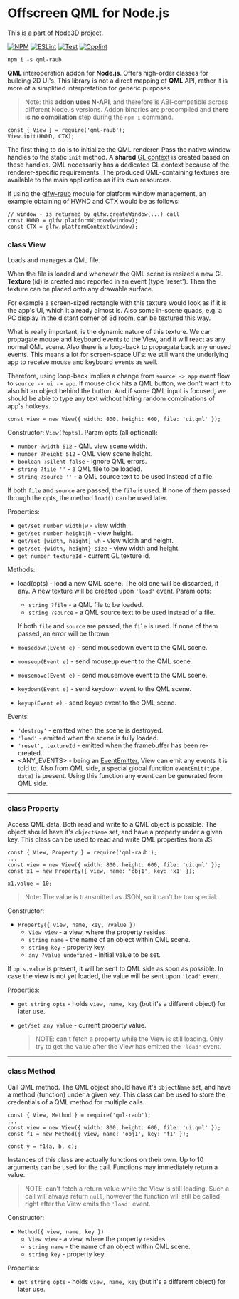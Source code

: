 # Offscreen QML for Node.js

This is a part of [Node3D](https://github.com/node-3d) project.

[![NPM](https://badge.fury.io/js/qml-raub.svg)](https://badge.fury.io/js/qml-raub)
[![ESLint](https://github.com/node-3d/qml-raub/actions/workflows/eslint.yml/badge.svg)](https://github.com/node-3d/qml-raub/actions/workflows/eslint.yml)
[![Test](https://github.com/node-3d/qml-raub/actions/workflows/test.yml/badge.svg)](https://github.com/node-3d/qml-raub/actions/workflows/test.yml)
[![Cpplint](https://github.com/node-3d/qml-raub/actions/workflows/cpplint.yml/badge.svg)](https://github.com/node-3d/qml-raub/actions/workflows/cpplint.yml)

```console
npm i -s qml-raub
```

**QML** interoperation addon for **Node.js**. Offers high-order classes for
building 2D UI's. This library is not a direct mapping of **QML** API, rather it
is more of a simplified interpretation for generic purposes.

> Note: this **addon uses N-API**, and therefore is ABI-compatible across different
Node.js versions. Addon binaries are precompiled and **there is no compilation**
step during the `npm i` command.


```
const { View } = require('qml-raub');
View.init(HWND, CTX);
```

The first thing to do is to initialize the QML renderer. Pass the native
window handles to the static `init` method. A **shared**
[GL context](https://www.khronos.org/opengl/wiki/OpenGL_Context)
is created based on these handles. QML necessarily has a dedicated GL context
because of the renderer-specific requirements. The produced QML-containing
textures are available to the main application as if its own resources.

If using the [glfw-raub](https://github.com/node-3d/glfw-raub) module for platform
window management, an example obtaining of HWND and CTX would be as follows:

```
// window - is returned by glfw.createWindow(...) call
const HWND = glfw.platformWindow(window);
const CTX = glfw.platformContext(window);
```


### class View

Loads and manages a QML file.

When the file is loaded and whenever the QML scene is resized a new GL
**Texture** (id) is created and reported in an event (type 'reset').
Then the texture can be placed onto any drawable surface.

For example a screen-sized rectangle with this texture would look as if it is
the app's UI, which it already almost is. Also some in-scene quads, e.g. a PC
display in the distant corner of 3d room, can be textured this way.

What is really important, is the dynamic nature of this texture. We can
propagate mouse and keyboard events to the View, and it will react as any
normal QML scene. Also there is a loop-back to propagate back any unused
events. This means a lot for screen-space UI's: we still want the underlying
app to receive mouse and keyboard events as well.

Therefore, using loop-back implies a change from `source -> app` event
flow to `source -> ui -> app`. If mouse click hits a QML button, we don't
want it to also hit an object behind the button. And if some QML input is
focused, we should be able to type any text without hitting random
combinations of app's hotkeys.

```
const view = new View({ width: 800, height: 600, file: 'ui.qml' });
```


Constructor: `View(?opts)`. Param opts (all optional):
* `number ?width 512` - QML view scene width.
* `number ?height 512` - QML view scene height.
* `boolean ?silent false` - ignore QML errors.
* `string ?file ''` - a QML file to be loaded.
* `string ?source ''` - a QML source text to be used instead of a file.

If both `file` and `source` are passed, the `file` is used. If none of them passed
through the opts, the method `load()` can be used later.


Properties:
* `get/set number width|w` - view width.
* `get/set number height|h` - view height.
* `get/set [width, height] wh` - view width and height.
* `get/set {width, height} size` - view width and height.
* `get number textureId` - current GL texture id.


Methods:
* load(opts) - load a new QML scene. The old one will be discarded, if any. A new
texture will be created upon `'load'` event. Param opts:
	* `string ?file` - a QML file to be loaded.
	* `string ?source` - a QML source text to be used instead of a file.
	
	If both `file` and `source` are passed, the `file` is used. If none of them passed,
	an error will be thrown.

* `mousedown(Event e)` - send mousedown event to the QML scene.
* `mouseup(Event e)` - send mouseup event to the QML scene.
* `mousemove(Event e)` - send mousemove event to the QML scene.
* `keydown(Event e)` - send keydown event to the QML scene.
* `keyup(Event e)` - send keyup event to the QML scene.


Events:
* `'destroy'` - emitted when the scene is destroyed.
* `'load'` - emitted when the scene is fully loaded.
* `'reset', textureId` - emitted when the framebuffer has been re-created.
* <ANY_EVENTS> - being an [EventEmitter](https://nodejs.org/api/events.html),
View can emit any events it is told to. Also from QML side, a special global
function `eventEmit(type, data)` is present. Using this function any event can
be generated from QML side.

---

### class Property

Access QML data. Both read and write to a QML object is possible. The object should
have it's `objectName` set, and have a property under a given key. This class can
be used to read and write QML properties from JS.

```
const { View, Property } = require('qml-raub');
...
const view = new View({ width: 800, height: 600, file: 'ui.qml' });
const x1 = new Property({ view, name: 'obj1', key: 'x1' });

x1.value = 10;
```

> Note: The value is transmitted as JSON, so it can't be too special.

Constructor:

* `Property({ view, name, key, ?value })`
	* `View view` - a view, where the property resides.
	* `string name` - the name of an object within QML scene.
	* `string key` - property key.
	* `any ?value undefined` - initial value to be set.

If `opts.value` is present, it will be sent to QML side as soon as possible.
In case the view is not yet loaded, the value will be sent upon `'load'` event.

Properties:

* `get string opts` - holds `view, name, key` (but it's a different object) for later use.
* `get/set any value` - current property value.
	
	> NOTE: can't fetch a property while the View is still loading.
	Only try to get the value after the View has emitted the `'load'` event.


---

### class Method

Call QML method. The QML object should have it's `objectName` set,
and have a method (function) under a given key. This class can
be used to store the credentials of a QML method for multiple calls.

```
const { View, Method } = require('qml-raub');
...
const view = new View({ width: 800, height: 600, file: 'ui.qml' });
const f1 = new Method({ view, name: 'obj1', key: 'f1' });

const y = f1(a, b, c);
```

Instances of this class are actually functions on their own. Up to 10 arguments
can be used for the call. Functions may immediately return a value.

> NOTE: can't fetch a return value while the View is still loading.
Such a call will always return `null`, however the function will still
be called right after the View emits the `'load'` event.


Constructor:

* `Method({ view, name, key })`
	* `View view` - a view, where the property resides.
	* `string name` - the name of an object within QML scene.
	* `string key` - property key.


Properties:

* `get string opts` - holds `view, name, key` (but it's a different object) for later use.
